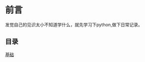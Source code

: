 # 前言
发觉自己的见识太小不知道学什么，就先学习下python,做下日常记录。


## 目录

[基础](https://github.com/AlanSean/Introduction-to-python/tree/master/%E5%9F%BA%E7%A1%80)
